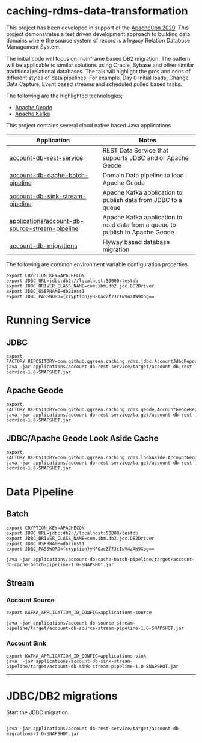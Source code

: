 # caching-rdms-data-transformation


This project has been developed in support of the 
[ApacheCon 2020](https://apachecon.com/acna2020/).
This project demonstrates a test driven development approach 
to building data domains where the source system of record is a 
legacy Relation Database Management System. 

The initial code will focus on mainframe based DB2 migration. 
The pattern will be applicable to similar solutions using Oracle,
 Sybase and other similar traditional relational databases. 
 The talk will highlight the pros and cons of different styles of data pipelines. 
 For example, Day 0 initial loads, Change Data Capture, Event based streams and 
 scheduled pulled based tasks. 
 
 
 The following are the highlighted technologies;
 
 - [Apache Geode](https://geode.apache.org/)
 - [Apache Kafka](https://kafka.apache.org/) 
 


This project contains several cloud native based Java applications.


Application                                                                     | Notes
----------------------------------------------------                            | ---------------------------------------------
[account-db-rest-service](applications/account-db-rest-service)                 | REST Data Service that supports JDBC and or Apache Geode
[account-db-cache-batch-pipeline](applications/account-db-cache-batch-pipeline) | Domain Data pipeline to load Apache Geode
[account-db-sink-stream-pipeline](applications/account-db-sink-stream-pipeline) | Apache Kafka application to publish data from JDBC to a queue
[applications/account-db-source-stream-pipeline](applications/account-db-source-stream-pipeline) | Apache Kafka application to read data from a queue to publish to Apache Geode 
[account-db-migrations](applications/account-db-migrations)                     | Flyway based database migration


The following are common environment variable configuration properties.


```shell script
export CRYPTION_KEY=APACHECON
export JDBC_URL=jdbc:db2://localhost:50000/testdb
export JDBC_DRIVER_CLASS_NAME=com.ibm.db2.jcc.DB2Driver
export JDBC_USERNAME=db2inst1
export JDBC_PASSWORD={cryption}yHFQacZf7JcIwV4zAW9Xog==
```




# Running Service

## JDBC

```shell script
export FACTORY_REPOSITORY=com.github.ggreen.caching.rdms.jdbc.AccountJdbcRepository
java -jar applications/account-db-rest-service/target/account-db-rest-service-1.0-SNAPSHOT.jar 
```

## Apache Geode

```shell script
export FACTORY_REPOSITORY=com.github.ggreen.caching.rdms.geode.AccountGeodeRepository
java -jar applications/account-db-rest-service/target/account-db-rest-service-1.0-SNAPSHOT.jar 
```

## JDBC/Apache Geode Look Aside Cache
```shell script
export FACTORY_REPOSITORY=com.github.ggreen.caching.rdms.lookAside.AccountGeodeJdbcRepository
java -jar applications/account-db-rest-service/target/account-db-rest-service-1.0-SNAPSHOT.jar 
```


# Data Pipeline

## Batch 
```shell script
export CRYPTION_KEY=APACHECON
export JDBC_URL=jdbc:db2://localhost:50000/testdb
export JDBC_DRIVER_CLASS_NAME=com.ibm.db2.jcc.DB2Driver
export JDBC_USERNAME=db2inst1
export JDBC_PASSWORD={cryption}yHFQacZf7JcIwV4zAW9Xog==

java -jar applications/account-db-cache-batch-pipeline/target/account-db-cache-batch-pipeline-1.0-SNAPSHOT.jar 

```


## Stream

### Account Source

```shell script
export KAFKA_APPLICATION_ID_CONFIG=applications-source

java -jar applications/account-db-source-stream-pipeline/target/account-db-source-stream-pipeline-1.0-SNAPSHOT.jar
```


### Account Sink

```shell script
export KAFKA_APPLICATION_ID_CONFIG=applications-sink
java  -jar applications/account-db-sink-stream-pipeline/target/account-db-sink-stream-pipeline-1.0-SNAPSHOT.jar

```


----------------

# JDBC/DB2 migrations

Start the JDBC migration.


```shell script

java -jar applications/account-db-rest-service/target/account-db-migrations-1.0-SNAPSHOT.jar 
